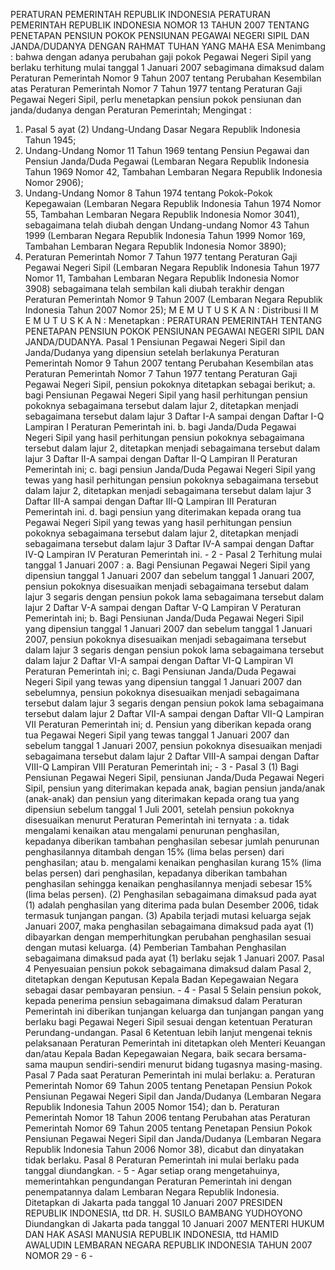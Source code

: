  PERATURAN PEMERINTAH REPUBLIK INDONESIA PERATURAN PEMERINTAH REPUBLIK INDONESIA NOMOR 13 TAHUN 2007 TENTANG PENETAPAN PENSIUN POKOK PENSIUNAN PEGAWAI NEGERI SIPIL DAN JANDA/DUDANYA
DENGAN RAHMAT TUHAN YANG MAHA ESA
Menimbang :
 bahwa dengan adanya perubahan gaji pokok Pegawai Negeri Sipil yang berlaku terhitung mulai tanggal 1 Januari 2007 sebagimana dimaksud dalam Peraturan Pemerintah Nomor 9 Tahun 2007 tentang Perubahan Kesembilan atas Peraturan Pemerintah Nomor 7 Tahun 1977 tentang Peraturan Gaji Pegawai Negeri Sipil, perlu menetapkan pensiun pokok pensiunan dan janda/dudanya dengan Peraturan Pemerintah;
Mengingat :

1. Pasal 5 ayat (2) Undang-Undang Dasar Negara Republik Indonesia Tahun 1945;
2. Undang-Undang Nomor 11 Tahun 1969 tentang Pensiun Pegawai dan Pensiun Janda/Duda Pegawai (Lembaran Negara Republik Indonesia Tahun 1969 Nomor 42, Tambahan Lembaran Negara Republik Indonesia Nomor 2906);
3. Undang-Undang Nomor 8 Tahun 1974 tentang Pokok-Pokok Kepegawaian (Lembaran Negara Republik Indonesia Tahun 1974 Nomor 55, Tambahan Lembaran Negara Republik Indonesia Nomor 3041), sebagaimana telah diubah dengan Undang-undang Nomor 43 Tahun 1999 (Lembaran Negara Republik Indonesia Tahun 1999 Nomor 169, Tambahan Lembaran Negara Republik Indonesia Nomor 3890);
4. Peraturan Pemerintah Nomor 7 Tahun 1977 tentang Peraturan Gaji Pegawai Negeri Sipil (Lembaran Negara Republik Indonesia Tahun 1977 Nomor 11, Tambahan Lembaran Negara Republik Indonesia Nomor 3908) sebagaimana telah sembilan kali diubah terakhir dengan Peraturan Pemerintah Nomor 9 Tahun 2007 (Lembaran Negara Republik Indonesia Tahun 2007 Nomor 25); M E M U T U S K A N : Distribusi II M E M U T U S K A N : Menetapkan : PERATURAN PEMERINTAH TENTANG PENETAPAN PENSIUN POKOK PENSIUNAN PEGAWAI NEGERI SIPIL DAN JANDA/DUDANYA.
Pasal 1
Pensiunan Pegawai Negeri Sipil dan Janda/Dudanya yang dipensiun setelah berlakunya Peraturan Pemerintah Nomor 9 Tahun 2007 tentang Perubahan Kesembilan atas Peraturan Pemerintah Nomor 7 Tahun 1977 tentang Peraturan Gaji Pegawai Negeri Sipil, pensiun pokoknya ditetapkan sebagai berikut;
a. bagi Pensiunan Pegawai Negeri Sipil yang hasil perhitungan pensiun pokoknya sebagaimana tersebut dalam lajur 2, ditetapkan menjadi sebagaimana tersebut dalam lajur 3 Daftar I-A sampai dengan Daftar I-Q Lampiran I Peraturan Pemerintah ini.
b. bagi Janda/Duda Pegawai Negeri Sipil yang hasil perhitungan pensiun pokoknya sebagaimana tersebut dalam lajur 2, ditetapkan menjadi sebagaimana tersebut dalam lajur 3 Daftar II-A sampai dengan Daftar II-Q Lampiran II Peraturan Pemerintah ini;
c. bagi pensiun Janda/Duda Pegawai Negeri Sipil yang tewas yang hasil perhitungan pensiun pokoknya sebagaimana tersebut dalam lajur 2, ditetapkan menjadi sebagaimana tersebut dalam lajur 3 Daftar III-A sampai dengan Daftar III-Q Lampiran III Peraturan Pemerintah ini.
d. bagi pensiun yang diterimakan kepada orang tua Pegawai Negeri Sipil yang tewas yang hasil perhitungan pensiun pokoknya sebagaimana tersebut dalam lajur 2, ditetapkan menjadi sebagaimana tersebut dalam lajur 3 Daftar IV-A sampai dengan Daftar IV-Q Lampiran IV Peraturan Pemerintah ini. - 2 -
Pasal 2
Terhitung mulai tanggal 1 Januari 2007 :
a. Bagi Pensiunan Pegawai Negeri Sipil yang dipensiun tanggal 1 Januari 2007 dan sebelum tanggal 1 Januari 2007, pensiun pokoknya disesuaikan menjadi sebagaimana tersebut dalam lajur 3 segaris dengan pensiun pokok lama sebagaimana tersebut dalam lajur 2 Daftar V-A sampai dengan Daftar V-Q Lampiran V Peraturan Pemerintah ini;
b. Bagi Pensiunan Janda/Duda Pegawai Negeri Sipil yang dipensiun tanggal 1 Januari 2007 dan sebelum tanggal 1 Januari 2007, pensiun pokoknya disesuaikan menjadi sebagaimana tersebut dalam lajur 3 segaris dengan pensiun pokok lama sebagaimana tersebut dalam lajur 2 Daftar VI-A sampai dengan Daftar VI-Q Lampiran VI Peraturan Pemerintah ini;
c. Bagi Pensiunan Janda/Duda Pegawai Negeri Sipil yang tewas yang dipensiun tanggal 1 Januari 2007 dan sebelumnya, pensiun pokoknya disesuaikan menjadi sebagaimana tersebut dalam lajur 3 segaris dengan pensiun pokok lama sebagaimana tersebut dalam lajur 2 Daftar VII-A sampai dengan Daftar VII-Q Lampiran VII Peraturan Pemerintah ini;
d. Pensiun yang diberikan kepada orang tua Pegawai Negeri Sipil yang tewas tanggal 1 Januari 2007 dan sebelum tanggal 1 Januari 2007, pensiun pokoknya disesuaikan menjadi sebagaimana tersebut dalam lajur 2 Daftar VIII-A sampai dengan Daftar VIII-Q Lampiran VIII Peraturan Pemerintah ini; - 3 -
Pasal 3
(1) Bagi Pensiunan Pegawai Negeri Sipil, pensiunan Janda/Duda Pegawai Negeri Sipil, pensiun yang diterimakan kepada anak, bagian pensiun janda/anak (anak-anak) dan pensiun yang diterimakan kepada orang tua yang dipensiun sebelum tanggal 1 Juli 2001, setelah pensiun pokoknya disesuaikan menurut Peraturan Pemerintah ini ternyata :
a. tidak mengalami kenaikan atau mengalami penurunan penghasilan, kepadanya diberikan tambahan penghasilan sebesar jumlah penurunan penghasilannya ditambah dengan 15% (lima belas persen) dari penghasilan; atau
b. mengalami kenaikan penghasilan kurang 15% (lima belas persen) dari penghasilan, kepadanya diberikan tambahan penghasilan sehingga kenaikan penghasilannya menjadi sebesar 15% (lima belas persen).
(2) Penghasilan sebagaimana dimaksud pada ayat (1) adalah penghasilan yang diterima pada bulan Desember 2006, tidak termasuk tunjangan pangan.
(3) Apabila terjadi mutasi keluarga sejak Januari 2007, maka penghasilan sebagaimana dimaksud pada ayat (1) dibayarkan dengan memperhitungkan perubahan penghasilan sesuai dengan mutasi keluarga.
(4) Pemberian Tambahan Penghasilan sebagaimana dimaksud pada ayat (1) berlaku sejak 1 Januari 2007.
Pasal 4
Penyesuaian pensiun pokok sebagaimana dimaksud dalam Pasal 2, ditetapkan dengan Keputusan Kepala Badan Kepegawaian Negara sebagai dasar pembayaran pensiun. - 4 -
Pasal 5
Selain pensiun pokok, kepada penerima pensiun sebagaimana dimaksud dalam Peraturan Pemerintah ini diberikan tunjangan keluarga dan tunjangan pangan yang berlaku bagi Pegawai Negeri Sipil sesuai dengan ketentuan Peraturan Perundang-undangan.
Pasal 6
Ketentuan lebih lanjut mengenai teknis pelaksanaan Peraturan Pemerintah ini ditetapkan oleh Menteri Keuangan dan/atau Kepala Badan Kepegawaian Negara, baik secara bersama-sama maupun sendiri-sendiri menurut bidang tugasnya masing-masing.
Pasal 7
Pada saat Peraturan Pemerintah ini mulai berlaku:
a. Peraturan Pemerintah Nomor 69 Tahun 2005 tentang Penetapan Pensiun Pokok Pensiunan Pegawai Negeri Sipil dan Janda/Dudanya (Lembaran Negara Republik Indonesia Tahun 2005 Nomor 154); dan
b. Peraturan Pemerintah Nomor 18 Tahun 2006 tentang Perubahan atas Peraturan Pemerintah Nomor 69 Tahun 2005 tentang Penetapan Pensiun Pokok Pensiunan Pegawai Negeri Sipil dan Janda/Dudanya (Lembaran Negara Republik Indonesia Tahun 2006 Nomor 38), dicabut dan dinyatakan tidak berlaku.
Pasal 8
Peraturan Pemerintah ini mulai berlaku pada tanggal diundangkan. - 5 -
Agar setiap orang mengetahuinya, memerintahkan pengundangan Peraturan Pemerintah ini dengan penempatannya dalam Lembaran Negara Republik Indonesia. Ditetapkan di Jakarta pada tanggal 10 Januari 2007 PRESIDEN REPUBLIK INDONESIA, ttd DR. H. SUSILO BAMBANG YUDHOYONO Diundangkan di Jakarta pada tanggal 10 Januari 2007 MENTERI HUKUM DAN HAK ASASI MANUSIA REPUBLIK INDONESIA, ttd HAMID AWALUDIN LEMBARAN NEGARA REPUBLIK INDONESIA TAHUN 2007 NOMOR 29 - 6 -